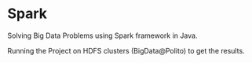 # Spark
Solving Big Data Problems using Spark framework in Java.

Running the Project on HDFS clusters (BigData@Polito) to get the results.
